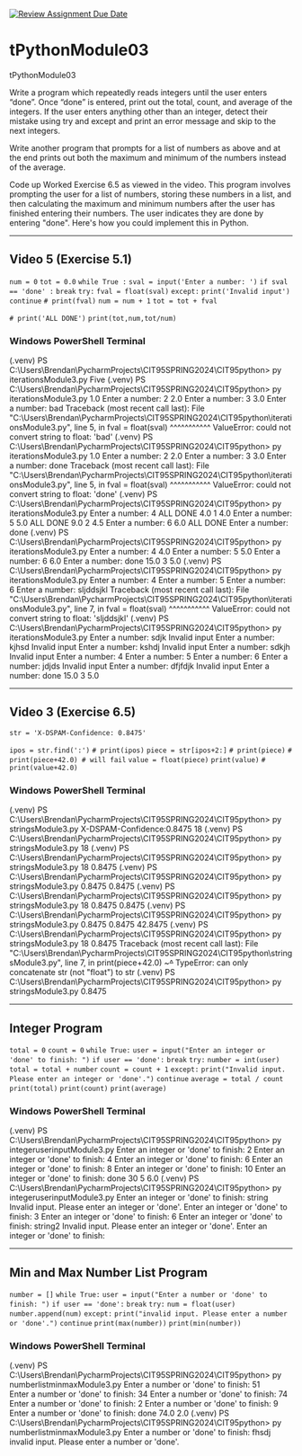[![Review Assignment Due Date](https://classroom.github.com/assets/deadline-readme-button-24ddc0f5d75046c5622901739e7c5dd533143b0c8e959d652212380cedb1ea36.svg)](https://classroom.github.com/a/_qDY-9qJ)
# tPythonModule03
tPythonModule03

Write a program which repeatedly reads integers until the user enters “done”. Once “done” is entered, print out the total, count, and average of the integers. If the user enters anything other than an integer, detect their mistake using try and except and print an error message and skip to the next integers.

Write another program that prompts for a list of numbers as above and at the end prints out both the maximum and minimum of the numbers instead of the average.

Code up Worked Exercise 6.5 as viewed in the video. This program involves prompting the user for a list of numbers, storing these numbers in a list, and then calculating the maximum and minimum numbers after the user has finished entering their numbers. The user indicates they are done by entering "done". Here's how you could implement this in Python.

---

## Video 5 (Exercise 5.1)

`num = 0`
`tot = 0.0`
`while True :`
    `sval = input('Enter a number: ')`
    `if sval == 'done' :`
        `break`
    `try:`
        `fval = float(sval)`
    `except:`
        `print('Invalid input')`
        `continue`
   `# print(fval)`
    `num = num + 1`
    `tot = tot + fval`

`# print('ALL DONE')`
`print(tot,num,tot/num)`

### Windows PowerShell Terminal

(.venv) PS C:\Users\Brendan\PycharmProjects\CIT95SPRING2024\CIT95python> py iterationsModule3.py
Five
(.venv) PS C:\Users\Brendan\PycharmProjects\CIT95SPRING2024\CIT95python> py iterationsModule3.py
1.0
Enter a number: 2
2.0
Enter a number: 3
3.0
Enter a number: bad
Traceback (most recent call last):
  File "C:\Users\Brendan\PycharmProjects\CIT95SPRING2024\CIT95python\iterationsModule3.py", line 5, in <module>
    fval = float(sval)
           ^^^^^^^^^^^
ValueError: could not convert string to float: 'bad'
(.venv) PS C:\Users\Brendan\PycharmProjects\CIT95SPRING2024\CIT95python> py iterationsModule3.py
1.0
Enter a number: 2
2.0
Enter a number: 3
3.0
Enter a number: done
Traceback (most recent call last):
  File "C:\Users\Brendan\PycharmProjects\CIT95SPRING2024\CIT95python\iterationsModule3.py", line 5, in <module>
    fval = float(sval)
           ^^^^^^^^^^^
ValueError: could not convert string to float: 'done'
(.venv) PS C:\Users\Brendan\PycharmProjects\CIT95SPRING2024\CIT95python> py iterationsModule3.py
Enter a number: 4
ALL DONE
4.0 1 4.0
Enter a number: 5
5.0
ALL DONE
9.0 2 4.5
Enter a number: 6
6.0
ALL DONE
Enter a number: done
(.venv) PS C:\Users\Brendan\PycharmProjects\CIT95SPRING2024\CIT95python> py iterationsModule3.py
Enter a number: 4
4.0
Enter a number: 5
5.0
Enter a number: 6
6.0
Enter a number: done
15.0 3 5.0
(.venv) PS C:\Users\Brendan\PycharmProjects\CIT95SPRING2024\CIT95python> py iterationsModule3.py
Enter a number: 4
Enter a number: 5
Enter a number: 6
Enter a number: sljddsjkl
Traceback (most recent call last):
  File "C:\Users\Brendan\PycharmProjects\CIT95SPRING2024\CIT95python\iterationsModule3.py", line 7, in <module>
    fval = float(sval)
           ^^^^^^^^^^^
ValueError: could not convert string to float: 'sljddsjkl'
(.venv) PS C:\Users\Brendan\PycharmProjects\CIT95SPRING2024\CIT95python> py iterationsModule3.py
Enter a number: sdjk
Invalid input
Enter a number: kjhsd
Invalid input
Enter a number: kshdj
Invalid input
Enter a number: sdkjh
Invalid input
Enter a number: 4
Enter a number: 5
Enter a number: 6
Enter a number: jdjds
Invalid input
Enter a number: dfjfdjk
Invalid input
Enter a number: done
15.0 3 5.0

---

## Video 3 (Exercise 6.5)

`str = 'X-DSPAM-Confidence: 0.8475'`

`ipos = str.find(':')`
`# print(ipos)`
`piece = str[ipos+2:]`
`# print(piece)`
`# print(piece+42.0) # will fail`
`value = float(piece)`
`print(value)`
`# print(value+42.0)`

### Windows PowerShell Terminal

(.venv) PS C:\Users\Brendan\PycharmProjects\CIT95SPRING2024\CIT95python> py stringsModule3.py
X-DSPAM-Confidence:0.8475
18
(.venv) PS C:\Users\Brendan\PycharmProjects\CIT95SPRING2024\CIT95python> py stringsModule3.py
18
(.venv) PS C:\Users\Brendan\PycharmProjects\CIT95SPRING2024\CIT95python> py stringsModule3.py
18
 0.8475
(.venv) PS C:\Users\Brendan\PycharmProjects\CIT95SPRING2024\CIT95python> py stringsModule3.py
 0.8475
0.8475
(.venv) PS C:\Users\Brendan\PycharmProjects\CIT95SPRING2024\CIT95python> py stringsModule3.py
18
0.8475
0.8475
(.venv) PS C:\Users\Brendan\PycharmProjects\CIT95SPRING2024\CIT95python> py stringsModule3.py
0.8475
0.8475
42.8475
(.venv) PS C:\Users\Brendan\PycharmProjects\CIT95SPRING2024\CIT95python> py stringsModule3.py
18
0.8475
Traceback (most recent call last):
  File "C:\Users\Brendan\PycharmProjects\CIT95SPRING2024\CIT95python\stringsModule3.py", line 7, in <module>
    print(piece+42.0)
          ~~~~~^~~~~
TypeError: can only concatenate str (not "float") to str
(.venv) PS C:\Users\Brendan\PycharmProjects\CIT95SPRING2024\CIT95python> py stringsModule3.py
0.8475

---

## Integer Program

`total = 0`
`count = 0`
`while True:`
    `user = input("Enter an integer or 'done' to finish: ")`
    `if user == 'done':`
        `break`
    `try:`
        `number = int(user)`
        `total = total + number`
        `count = count + 1`
    `except:`
        `print("Invalid input. Please enter an integer or 'done'.")`
        `continue`
`average = total / count`
`print(total)`
`print(count)`
`print(average)`

### Windows PowerShell Terminal

(.venv) PS C:\Users\Brendan\PycharmProjects\CIT95SPRING2024\CIT95python> py integeruserinputModule3.py
Enter an integer or 'done' to finish: 2
Enter an integer or 'done' to finish: 4
Enter an integer or 'done' to finish: 6
Enter an integer or 'done' to finish: 8
Enter an integer or 'done' to finish: 10
Enter an integer or 'done' to finish: done
30
5
6.0
(.venv) PS C:\Users\Brendan\PycharmProjects\CIT95SPRING2024\CIT95python> py integeruserinputModule3.py
Enter an integer or 'done' to finish: string
Invalid input. Please enter an integer or 'done'.
Enter an integer or 'done' to finish: 3
Enter an integer or 'done' to finish: 6
Enter an integer or 'done' to finish: string2
Invalid input. Please enter an integer or 'done'.
Enter an integer or 'done' to finish:

---

## Min and Max Number List Program

`number = []`
`while True:`
    `user = input("Enter a number or 'done' to finish: ")`
    `if user == 'done':`
        `break`
    `try:`
        `num = float(user)`
        `number.append(num)`
    `except:`
        `print("invalid input. Please enter a number or 'done'.")`
        `continue`
`print(max(number))`
`print(min(number))`

### Windows PowerShell Terminal

(.venv) PS C:\Users\Brendan\PycharmProjects\CIT95SPRING2024\CIT95python> py numberlistminmaxModule3.py
Enter a number or 'done' to finish: 51  
Enter a number or 'done' to finish: 34
Enter a number or 'done' to finish: 74
Enter a number or 'done' to finish: 2
Enter a number or 'done' to finish: 9
Enter a number or 'done' to finish: done
74.0
2.0
(.venv) PS C:\Users\Brendan\PycharmProjects\CIT95SPRING2024\CIT95python> py numberlistminmaxModule3.py
Enter a number or 'done' to finish: fhsdj
invalid input. Please enter a number or 'done'.
